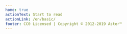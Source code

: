 ```yaml
---
home: true
actionText: Start to read
actionLink: /en/basic/
footer: CC0 Licensed | Copyright © 2012-2019 Aster™
---
```



